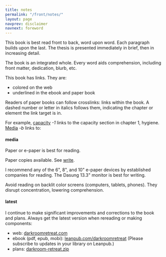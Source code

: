 ```yaml
---
title: notes
permalink: "/front/notes/"
layout: page
navprev: disclaimer
navnext: foreword
---
```


This book is best read front to back, word upon word. Each paragraph builds upon the last. The thesis is presented immediately in brief, then in increasing detail. 

The book is an integrated whole. Every word aids comprehension, including front matter, dedication, blurb, etc.

This book has links. They are:

- colored on the web
- underlined in the ebook and paper book

Readers of paper books can follow crosslinks: links within the book. A dashed number or letter in italics follows them, indicating the chapter or element the link target is in. 

For example, [capacity](/hygiene#capacity) _-1_ links to the capacity section in chapter 1, hygiene. [Media](/front/notes#media) _-b_ links to:

#### media

Paper or e-paper is best for reading.

Paper copies available. See [write](/back/services#write).

I recommend any of the 6", 8", and 10" e-paper devices by established companies for reading. The Dasung 13.3" monitor is best for writing.

Avoid reading on backlit color screens (computers, tablets, phones). They disrupt concentration, lowering comprehension.

#### latest

I continue to make significant improvements and corrections to the book and plans. Always get the latest version when rereading or making components:

- web: [darkroomretreat.com](/) 
- ebook (pdf, epub, mobi): [leanpub.com/darkroomretreat](https://leanpub.com/darkroomretreat) (Please subscribe to updates in your library on Leanpub.)
- plans: [darkroom-retreat.zip](/darkroom-retreat.zip)

<!-- or find all links without referencing the ebook or my website: - [external links](#links) are listed at the very end of the book by chapter -->
